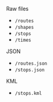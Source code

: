 Raw files
- `/routes`
- `/shapes`
- `/stops`
- `/times`

JSON
- `/routes.json`
- `/stops.json`

KML
- `/stops.kml`
